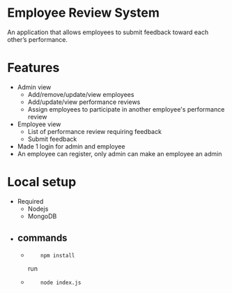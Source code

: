 # Employee Review System

An application that allows employees to submit feedback toward each other’s performance.



# Features
- Admin view
    - Add/remove/update/view employees
    - Add/update/view performance reviews
    - Assign employees to participate in another employee's performance review
- Employee view
    - List of performance review requiring feedback
    - Submit feedback
- Made 1 login for admin and employee
- An employee can register, only admin can make an employee an admin

# Local setup

- Required
    - Nodejs
    - MongoDB
- commands
    -        
    -         npm install
        run 
    -         node index.js
